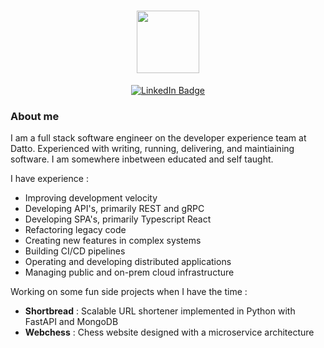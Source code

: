 <div id="header" align="center">
    <h1>
        <image src="https://i.giphy.com/media/v1.Y2lkPTc5MGI3NjExM2VrdmtreHE1bHVvdmU3bGVmOXhqbTV6MzMxbnBrZHFidm9mYzRzeCZlcD12MV9pbnRlcm5hbF9naWZfYnlfaWQmY3Q9Zw/Nx0rz3jtxtEre/giphy.gif" width="100" />
    </h1>
    <div id="badges">
        <a href="https://www.linkedin.com/in/nathan-wren/">
        <img src="https://img.shields.io/badge/LinkedIn-blue?style=for-the-badge&logo=linkedin&logoColor=white" alt="LinkedIn Badge"/>
        </a>
    </div>
</div>

 ### About me

 I am a full stack software engineer on the developer experience team at Datto. Experienced with writing, running, delivering, and maintiaining software. I am somewhere inbetween educated and self taught.  

I have experience :

- Improving development velocity
- Developing API's, primarily REST and gRPC
- Developing SPA's, primarily Typescript React
- Refactoring legacy code
- Creating new features in complex systems
- Building CI/CD pipelines
- Operating and developing distributed applications
- Managing public and on-prem cloud infrastructure

Working on some fun side projects when I have the time :

- **Shortbread** : Scalable URL shortener implemented in Python with FastAPI and MongoDB
- **Webchess** : Chess website designed with a microservice architecture
